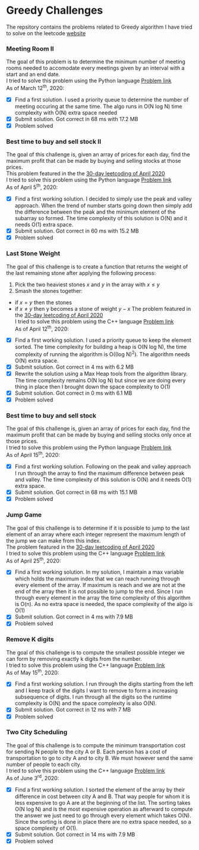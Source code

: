 # Greedy Challenges
The repsitory contains the problems related to Greedy algorithm I have tried to solve on the leetcode [website](https://leetcode.com/problemset/all/)

### Meeting Room II
The goal of this problem is to determine the minimum number of meeting rooms
needed to accomodate every meetings given by an interval with a start and an end
date.  
I tried to solve this problem using the Python language [Problem
link](https://leetcode.com/problems/meeting-rooms-ii/)  
As of March 12<sup>th</sup>, 2020:
- [X] Find a first solution. I used a priority queue to determine the number of
      meeting occuring at the same time. The algo runs in O(N log N)
      time complexity with O(N) extra space needed
- [X] Submit solution. Got correct in 68 ms with 17.2 MB
- [X] Problem solved

### Best time to buy and sell stock II
The goal of this challenge is, given an array of prices for each day, find the
maximum profit that can be made by buying and selling stocks at those prices.  
This problem featured in the the [30-day leetcoding of April
2020](https://leetcode.com/explore/featured/card/30-day-leetcoding-challenge/)  
I tried to solve this problem using the Python language [Problem
link](https://leetcode.com/problems/best-time-to-buy-and-sell-stock-ii/)  
As of April 5<sup>th</sup>, 2020:
- [X] Find a first working solution. I decided to simply use the peak and valley
      approach. When the trend of number starts going down then simply add the
      difference between the peak and the minimum element of the subarray so
      formed. The time complexity of this solution is O(N) and it needs O(1)
      extra space.
- [X] Submit solution. Got correct in 60 ms with 15.2 MB
- [X] Problem solved

### Last Stone Weight
The goal of this challenge is to create a function that returns the weight of
the last remaining stone after applying the following process:
 1. Pick the two heaviest stones $x$ and $y$ in the array with $x \leq y$
 2. Smash the stones together:
  - if $x = y$ then the stones
  - if $x \neq y$ then y becomes a stone of weight $y-x$
The problem featured in the [30-day leetcoding of April
2020](https://leetcode.com/explore/featured/card/30-day-leetcoding-challenge/)  
I tried to solve this problem using the C++ language [Problem
link](https://leetcode.com/problems/last-stone-weight/)  
As of April 12<sup>th</sup>, 2020:
- [X] Find a first working solution. I used a priority queue to keep the
      element sorted. The time complexity for building a heap is O(N log N), the
      time complexity of running the algorithm is O((log N)<sup>2</sup>). The
      algorithm needs O(N) extra space.
- [X] Submit solution. Got correct in 4 ms with 6.2 MB
- [X] Rewrite the solution using a Max Heap tools from the algorithm library.
      The time complexity remains O(N log N) but since we are doing every thing
      in place then I brought down the space complexity to O(1)
- [X] Submit solution. Got correct in 0 ms with 6.1 MB
- [X] Problem solved

### Best time to buy and sell stock
The goal of this challenge is, given an array of prices for each day, find the
maximum profit that can be made by buying and selling stocks only once at those prices.  
I tried to solve this problem using the Python language [Problem
link](https://leetcode.com/problems/best-time-to-buy-and-sell-stock/)  
As of April 15<sup>th</sup>, 2020:
- [X] Find a first working solution. Following on the peak and valley approach I
      run through the array to find the maximum difference between peak and
      valley. The time complexity of this solution is O(N) and it needs O(1)
      extra space.
- [X] Submit solution. Got correct in 68 ms with 15.1 MB
- [X] Problem solved

### Jump Game
The goal of this challenge is to determine if it is possible to jump to the last
element of an array where each integer represent the maximum length of the jump
we can make from this index.  
The problem featured in the [30-day leetcoding of April
2020](https://leetcode.com/explore/featured/card/30-day-leetcoding-challenge/)  
I tried to solve this problem using the C++ language [Problem
link](https://leetcode.com/problems/jump-game/)  
As of April 25<sup>th</sup>, 2020:
- [X] Find a first working solution. In my solution, I maintain a max variable
      which holds the maximum index that we can reach running through every
      element of the array. If maximum is reach and we are not at the end of the
      array then it is not possible to jump to the end. Since I run through
      every element in the array the time complexity of this algorithm is O(n).
      As no extra space is needed, the space complexity of the algo is O(1)
- [X] Submit solution. Got correct in 4 ms with 7.9 MB
- [X] Problem solved

### Remove K digits
The goal of this challenge is to compute the smallest possible integer we can
form by removing exactly k digits from the number.  
I tried to solve this problem using the C++ language [Problem
link](https://leetcode.com/problems/remove-k-digits/)  
As of May 15<sup>th</sup>, 2020:
- [X] Find a first working solution. I run through the digits starting from the
      left and I keep track of the digits I want to remove to form a increasing
      subsequence of digits. I run through all the digits so the runtime
      complexity is O(N) and the space complexity is also O(N).
- [X] Submit solution. Got correct in 12 ms with 7 MB
- [X] Problem solved

### Two City Scheduling
The goal of this challenge is to compute the minimum transportation cost for
sending N people to the city A or B. Each person has a cost of transportation to
go to city A and to city B. We must however send the same number of people to
each city.  
I tried to solve this problem using the C++ language [Problem
link](https://leetcode.com/problems/two-city-scheduling/)  
As of June 3<sup>rd</sup>, 2020:
- [X] Find a first working solution. I sorted the element of the array by their
      difference in cost between city A and B. That way people for whom it is
      less expensive to go A are at the beginning of the list. The sorting takes
      O(N log N) and is the most expensive operation as afterward to compute the
      answer we just need to go through every element which takes O(N). Since
      the sorting is done in place there are no extra space needed, so a space
      complexity of O(1).
- [X] Submit solution. Got correct in 14 ms with 7.9 MB
- [X] Problem solved
